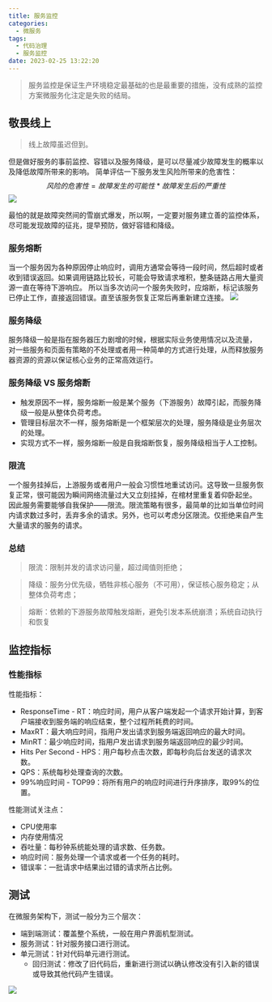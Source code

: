 ```yaml
---
title: 服务监控
categories:
  - 微服务
tags:
  - 代码治理
  - 服务监控
date: 2023-02-25 13:22:20
---
```

>服务监控是保证生产环境稳定最基础的也是最重要的措施，没有成熟的监控方案微服务化注定是失败的结局。

## 敬畏线上
>线上故障虽迟但到。

但是做好服务的事前监控、容错以及服务降级，是可以尽量减少故障发生的概率以及降低故障所带来的影响。
简单评估一下服务发生风险所带来的危害性：
$$风险的危害性=故障发生的可能性 * 故障发生后的严重性$$
![](/images/fault.png)

最怕的就是故障突然间的雪崩式爆发，所以啊，一定要对服务建立善的监控体系，尽可能发现故障的征兆，提早预防，做好容错和降级。

### 服务熔断
当一个服务因为各种原因停止响应时，调用方通常会等待一段时间，然后超时或者收到错误返回。如果调用链路比较长，可能会导致请求堆积，整条链路占用大量资源一直在等待下游响应。
所以当多次访问一个服务失败时，应熔断，标记该服务已停止工作，直接返回错误。直至该服务恢复正常后再重新建立连接。
![](https://img2018.cnblogs.com/blog/576869/201908/576869-20190822202623628-671154877.png)

### 服务降级
服务降级一般是指在服务器压力剧增的时候，根据实际业务使用情况以及流量，
对一些服务和页面有策略的不处理或者用一种简单的方式进行处理，从而释放服务器资源的资源以保证核心业务的正常高效运行。

### 服务降级 VS 服务熔断

- 触发原因不一样，服务熔断一般是某个服务（下游服务）故障引起，而服务降级一般是从整体负荷考虑。
- 管理目标层次不一样，服务熔断是一个框架层次的处理，服务降级是业务层次的处理。
- 实现方式不一样，服务熔断一般是自我熔断恢复，服务降级相当于人工控制。


### 限流
一个服务挂掉后，上游服务或者用户一般会习惯性地重试访问。这导致一旦服务恢复正常，很可能因为瞬间网络流量过大又立刻挂掉，在棺材里重复着仰卧起坐。
因此服务需要能够自我保护——限流。限流策略有很多，最简单的比如当单位时间内请求数过多时，丢弃多余的请求。另外，也可以考虑分区限流。仅拒绝来自产生大量请求的服务的请求。

### 总结

>限流：限制并发的请求访问量，超过阈值则拒绝；

>降级：服务分优先级，牺牲非核心服务（不可用），保证核心服务稳定；从整体负荷考虑；

>熔断：依赖的下游服务故障触发熔断，避免引发本系统崩溃；系统自动执行和恢复

## 监控指标

### 性能指标
性能指标：
- ResponseTime - RT：响应时间，用户从客户端发起一个请求开始计算，到客户端接收到服务端的响应结束，整个过程所耗费的时间。
- MaxRT：最大响应时间，指用户发出请求到服务端返回响应的最大时间。
- MinRT：最少响应时间，指用户发出请求到服务端返回响应的最少时间。
- Hits Per Second - HPS：用户每秒点击次数，即每秒向后台发送的请求次数。
- QPS：系统每秒处理查询的次数。
- 99%响应时间 - TOP99：将所有用户的响应时间进行升序排序，取99%的位置。

性能测试关注点：
- CPU使用率
- 内存使用情况
- 吞吐量：每秒钟系统能处理的请求数、任务数。
- 响应时间：服务处理一个请求或者一个任务的耗时。
- 错误率：一批请求中结果出过错的请求所占比例。


## 测试
在微服务架构下，测试一般分为三个层次：
- 端到端测试：覆盖整个系统，一般在用户界面机型测试。
- 服务测试：针对服务接口进行测试。
- 单元测试：针对代码单元进行测试。 
  - 回归测试：修改了旧代码后，重新进行测试以确认修改没有引入新的错误或导致其他代码产生错误。
  
![](https://img2018.cnblogs.com/blog/576869/201908/576869-20190822210300615-890524557.png)